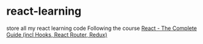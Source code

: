 # react-learning
store all my react learning code
Following the course [React - The Complete Guide (incl Hooks, React Router, Redux)](https://www.udemy.com/course/react-the-complete-guide-incl-redux/)
